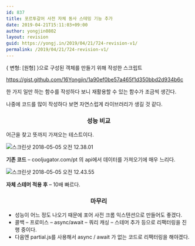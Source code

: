 ```yaml
---
id: 837
title: 포르투갈어 사전 자체 동사 스테밍 기능 추가
date: 2019-04-21T15:11:03+09:00
author: yongjin0802
layout: revision
guid: https://yongj.in/2019/04/21/724-revision-v1/
permalink: /2019/04/21/724-revision-v1/
---
```

{ 변형: [원형] }으로 구성된 객체를 만들기 위해 작성한 스크립트

https://gist.github.com/16Yongjin/1a90ef0be57a465f1d350bbd2d934b6c

한 가지 일만 하는 함수를 작성하다 보니 재활용할 수 있는 함수가 조금씩 생긴다.

나중에 코드를 많이 작성하다 보면 자연스럽게 라이브러리가 생길 것 같다.

<h3 style="text-align:center;">
  <strong>성능 비교</strong>
</h3>

어근을 찾고 뜻까지 가져오는 테스트이다.

<img class="alignnone size-full wp-image-727" src="https://raw.githubusercontent.com/16Yongjin/16Yongjin.github.io/master/wp-content/uploads/2018/05/e18489e185b3e1848fe185b3e18485e185b5e186abe18489e185a3e186ba-2018-05-05-e1848be185a9e1848ce185a5e186ab-12-38-01.png" alt="스크린샷 2018-05-05 오전 12.38.01" width="728" height="214" srcset="https://raw.githubusercontent.com/16Yongjin/16Yongjin.github.io/master/wp-content/uploads/2018/05/e18489e185b3e1848fe185b3e18485e185b5e186abe18489e185a3e186ba-2018-05-05-e1848be185a9e1848ce185a5e186ab-12-38-01.png 728w, https://raw.githubusercontent.com/16Yongjin/16Yongjin.github.io/master/wp-content/uploads/2018/05/e18489e185b3e1848fe185b3e18485e185b5e186abe18489e185a3e186ba-2018-05-05-e1848be185a9e1848ce185a5e186ab-12-38-01-300x88.png 300w" sizes="(max-width: 728px) 100vw, 728px" /> 

**기존 코드** &#8211; cooljugator.com/pt 의 api에서 데이터를 가져오기에 매우 느리다.

<img class="alignnone size-full wp-image-728" src="https://raw.githubusercontent.com/16Yongjin/16Yongjin.github.io/master/wp-content/uploads/2018/05/e18489e185b3e1848fe185b3e18485e185b5e186abe18489e185a3e186ba-2018-05-05-e1848be185a9e1848ce185a5e186ab-12-43-55.png" alt="스크린샷 2018-05-05 오전 12.43.55" width="714" height="200" srcset="https://raw.githubusercontent.com/16Yongjin/16Yongjin.github.io/master/wp-content/uploads/2018/05/e18489e185b3e1848fe185b3e18485e185b5e186abe18489e185a3e186ba-2018-05-05-e1848be185a9e1848ce185a5e186ab-12-43-55.png 714w, https://raw.githubusercontent.com/16Yongjin/16Yongjin.github.io/master/wp-content/uploads/2018/05/e18489e185b3e1848fe185b3e18485e185b5e186abe18489e185a3e186ba-2018-05-05-e1848be185a9e1848ce185a5e186ab-12-43-55-300x84.png 300w" sizes="(max-width: 714px) 100vw, 714px" /> 

**자체 스테머 적용 후** &#8211; 10배 빠르다.

<h3 style="text-align:center;">
  <strong>마무리</strong>
</h3>

  * 성능이 어느 정도 나오기 때문에 포어 사전 크롬 익스텐션으로 만들어도 좋겠다.
  * 콜백 &#8211; 프로미스 &#8211; async/await &#8211; 쿼리 캐싱 &#8211; 스테머 추가 등으로 리팩터링을 진행 중이다.
  * 다음엔 partial.js를 사용해서 async / await 가 없는 코드로 리팩터링을 해야겠다.